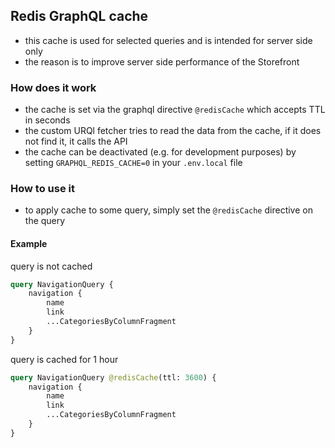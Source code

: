 ## Redis GraphQL cache

- this cache is used for selected queries and is intended for server side only
- the reason is to improve server side performance of the Storefront

### How does it work

- the cache is set via the graphql directive `@redisCache` which accepts TTL in seconds
- the custom URQl fetcher tries to read the data from the cache, if it does not find it, it calls the API
- the cache can be deactivated (e.g. for development purposes) by setting `GRAPHQL_REDIS_CACHE=0` in your `.env.local` file

### How to use it

- to apply cache to some query, simply set the `@redisCache` directive on the query

#### Example

query is not cached
```graphql
query NavigationQuery {
    navigation {
        name
        link
        ...CategoriesByColumnFragment
    }
}
```

query is cached for 1 hour
```graphql
query NavigationQuery @redisCache(ttl: 3600) {
    navigation {
        name
        link
        ...CategoriesByColumnFragment
    }
}
```

